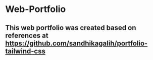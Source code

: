 # Web-Portfolio
## This web portfolio was created based on references at https://github.com/sandhikagalih/portfolio-tailwind-css
